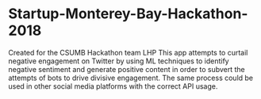 # Startup-Monterey-Bay-Hackathon-2018
Created for the CSUMB Hackathon team LHP
This app attempts to curtail negative engagement on Twitter by using ML techniques to identify negative sentiment and generate positive content in order to subvert the attempts of bots to drive divisive engagement. 
The same process could be used in other social media platforms with the correct API usage.
